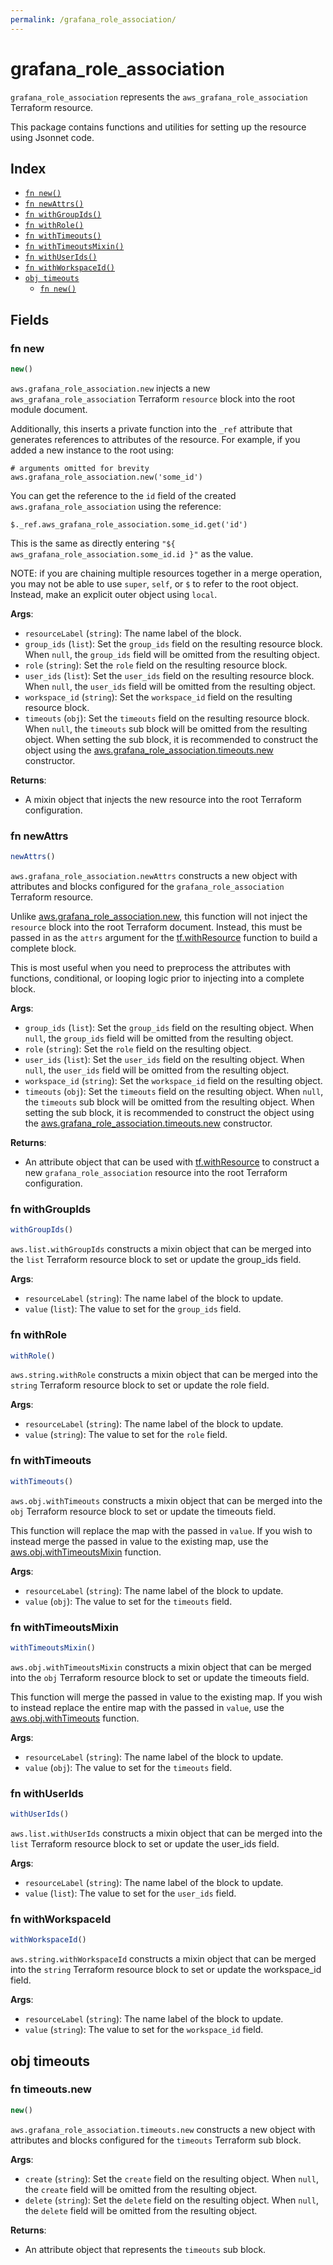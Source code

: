 ```yaml
---
permalink: /grafana_role_association/
---
```


# grafana_role_association

`grafana_role_association` represents the `aws_grafana_role_association` Terraform resource.



This package contains functions and utilities for setting up the resource using Jsonnet code.


## Index

* [`fn new()`](#fn-new)
* [`fn newAttrs()`](#fn-newattrs)
* [`fn withGroupIds()`](#fn-withgroupids)
* [`fn withRole()`](#fn-withrole)
* [`fn withTimeouts()`](#fn-withtimeouts)
* [`fn withTimeoutsMixin()`](#fn-withtimeoutsmixin)
* [`fn withUserIds()`](#fn-withuserids)
* [`fn withWorkspaceId()`](#fn-withworkspaceid)
* [`obj timeouts`](#obj-timeouts)
  * [`fn new()`](#fn-timeoutsnew)

## Fields

### fn new

```ts
new()
```


`aws.grafana_role_association.new` injects a new `aws_grafana_role_association` Terraform `resource`
block into the root module document.

Additionally, this inserts a private function into the `_ref` attribute that generates references to attributes of the
resource. For example, if you added a new instance to the root using:

    # arguments omitted for brevity
    aws.grafana_role_association.new('some_id')

You can get the reference to the `id` field of the created `aws.grafana_role_association` using the reference:

    $._ref.aws_grafana_role_association.some_id.get('id')

This is the same as directly entering `"${ aws_grafana_role_association.some_id.id }"` as the value.

NOTE: if you are chaining multiple resources together in a merge operation, you may not be able to use `super`, `self`,
or `$` to refer to the root object. Instead, make an explicit outer object using `local`.

**Args**:
  - `resourceLabel` (`string`): The name label of the block.
  - `group_ids` (`list`): Set the `group_ids` field on the resulting resource block. When `null`, the `group_ids` field will be omitted from the resulting object.
  - `role` (`string`): Set the `role` field on the resulting resource block.
  - `user_ids` (`list`): Set the `user_ids` field on the resulting resource block. When `null`, the `user_ids` field will be omitted from the resulting object.
  - `workspace_id` (`string`): Set the `workspace_id` field on the resulting resource block.
  - `timeouts` (`obj`): Set the `timeouts` field on the resulting resource block. When `null`, the `timeouts` sub block will be omitted from the resulting object. When setting the sub block, it is recommended to construct the object using the [aws.grafana_role_association.timeouts.new](#fn-timeoutsnew) constructor.

**Returns**:
- A mixin object that injects the new resource into the root Terraform configuration.


### fn newAttrs

```ts
newAttrs()
```


`aws.grafana_role_association.newAttrs` constructs a new object with attributes and blocks configured for the `grafana_role_association`
Terraform resource.

Unlike [aws.grafana_role_association.new](#fn-new), this function will not inject the `resource`
block into the root Terraform document. Instead, this must be passed in as the `attrs` argument for the
[tf.withResource](https://github.com/tf-libsonnet/core/tree/main/docs#fn-withresource) function to build a complete block.

This is most useful when you need to preprocess the attributes with functions, conditional, or looping logic prior to
injecting into a complete block.

**Args**:
  - `group_ids` (`list`): Set the `group_ids` field on the resulting object. When `null`, the `group_ids` field will be omitted from the resulting object.
  - `role` (`string`): Set the `role` field on the resulting object.
  - `user_ids` (`list`): Set the `user_ids` field on the resulting object. When `null`, the `user_ids` field will be omitted from the resulting object.
  - `workspace_id` (`string`): Set the `workspace_id` field on the resulting object.
  - `timeouts` (`obj`): Set the `timeouts` field on the resulting object. When `null`, the `timeouts` sub block will be omitted from the resulting object. When setting the sub block, it is recommended to construct the object using the [aws.grafana_role_association.timeouts.new](#fn-timeoutsnew) constructor.

**Returns**:
  - An attribute object that can be used with [tf.withResource](https://github.com/tf-libsonnet/core/tree/main/docs#fn-withresource) to construct a new `grafana_role_association` resource into the root Terraform configuration.


### fn withGroupIds

```ts
withGroupIds()
```

`aws.list.withGroupIds` constructs a mixin object that can be merged into the `list`
Terraform resource block to set or update the group_ids field.



**Args**:
  - `resourceLabel` (`string`): The name label of the block to update.
  - `value` (`list`): The value to set for the `group_ids` field.


### fn withRole

```ts
withRole()
```

`aws.string.withRole` constructs a mixin object that can be merged into the `string`
Terraform resource block to set or update the role field.



**Args**:
  - `resourceLabel` (`string`): The name label of the block to update.
  - `value` (`string`): The value to set for the `role` field.


### fn withTimeouts

```ts
withTimeouts()
```

`aws.obj.withTimeouts` constructs a mixin object that can be merged into the `obj`
Terraform resource block to set or update the timeouts field.

This function will replace the map with the passed in `value`. If you wish to instead merge the
passed in value to the existing map, use the [aws.obj.withTimeoutsMixin](TODO) function.

**Args**:
  - `resourceLabel` (`string`): The name label of the block to update.
  - `value` (`obj`): The value to set for the `timeouts` field.


### fn withTimeoutsMixin

```ts
withTimeoutsMixin()
```

`aws.obj.withTimeoutsMixin` constructs a mixin object that can be merged into the `obj`
Terraform resource block to set or update the timeouts field.

This function will merge the passed in value to the existing map. If you wish
to instead replace the entire map with the passed in `value`, use the [aws.obj.withTimeouts](TODO)
function.


**Args**:
  - `resourceLabel` (`string`): The name label of the block to update.
  - `value` (`obj`): The value to set for the `timeouts` field.


### fn withUserIds

```ts
withUserIds()
```

`aws.list.withUserIds` constructs a mixin object that can be merged into the `list`
Terraform resource block to set or update the user_ids field.



**Args**:
  - `resourceLabel` (`string`): The name label of the block to update.
  - `value` (`list`): The value to set for the `user_ids` field.


### fn withWorkspaceId

```ts
withWorkspaceId()
```

`aws.string.withWorkspaceId` constructs a mixin object that can be merged into the `string`
Terraform resource block to set or update the workspace_id field.



**Args**:
  - `resourceLabel` (`string`): The name label of the block to update.
  - `value` (`string`): The value to set for the `workspace_id` field.


## obj timeouts



### fn timeouts.new

```ts
new()
```


`aws.grafana_role_association.timeouts.new` constructs a new object with attributes and blocks configured for the `timeouts`
Terraform sub block.



**Args**:
  - `create` (`string`): Set the `create` field on the resulting object. When `null`, the `create` field will be omitted from the resulting object.
  - `delete` (`string`): Set the `delete` field on the resulting object. When `null`, the `delete` field will be omitted from the resulting object.

**Returns**:
  - An attribute object that represents the `timeouts` sub block.
